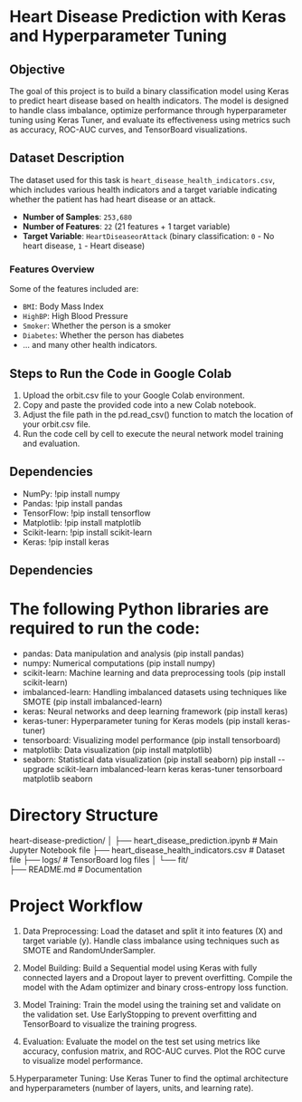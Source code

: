 # **Heart Disease Prediction with Keras and Hyperparameter Tuning**

## **Objective**
The goal of this project is to build a binary classification model using Keras to predict heart disease based on health indicators. The model is designed to handle class imbalance, optimize performance through hyperparameter tuning using Keras Tuner, and evaluate its effectiveness using metrics such as accuracy, ROC-AUC curves, and TensorBoard visualizations.

## **Dataset Description**
The dataset used for this task is `heart_disease_health_indicators.csv`, which includes various health indicators and a target variable indicating whether the patient has had heart disease or an attack.

- **Number of Samples**: `253,680`
- **Number of Features**: `22` (21 features + 1 target variable)
- **Target Variable**: `HeartDiseaseorAttack` (binary classification: `0` - No heart disease, `1` - Heart disease)

### **Features Overview**
Some of the features included are:
- `BMI`: Body Mass Index
- `HighBP`: High Blood Pressure
- `Smoker`: Whether the person is a smoker
- `Diabetes`: Whether the person has diabetes
- ... and many other health indicators.

## Steps to Run the Code in Google Colab
1. Upload the orbit.csv file to your Google Colab environment.
2. Copy and paste the provided code into a new Colab notebook.
3. Adjust the file path in the pd.read_csv() function to match the location of your orbit.csv file.
4. Run the code cell by cell to execute the neural network model training and evaluation.

## Dependencies
- NumPy: !pip install numpy
- Pandas: !pip install pandas
- TensorFlow: !pip install tensorflow
- Matplotlib: !pip install matplotlib
- Scikit-learn: !pip install scikit-learn
- Keras: !pip install keras

## Dependencies
# The following Python libraries are required to run the code:
  - pandas: Data manipulation and analysis (pip install pandas)
  - numpy: Numerical computations (pip install numpy)
  - scikit-learn: Machine learning and data preprocessing tools (pip install scikit-learn)
  - imbalanced-learn: Handling imbalanced datasets using techniques like SMOTE (pip install imbalanced-learn)
  - keras: Neural networks and deep learning framework (pip install keras)
  - keras-tuner: Hyperparameter tuning for Keras models (pip install keras-tuner)
  - tensorboard: Visualizing model performance (pip install tensorboard)
  - matplotlib: Data visualization (pip install matplotlib)
  - seaborn: Statistical data visualization (pip install seaborn)
pip install --upgrade scikit-learn imbalanced-learn keras keras-tuner tensorboard matplotlib seaborn

# Directory Structure
heart-disease-prediction/
│
├── heart_disease_prediction.ipynb  # Main Jupyter Notebook file
├── heart_disease_health_indicators.csv  # Dataset file
├── logs/  # TensorBoard log files
│   └── fit/  
├── README.md  # Documentation

# Project Workflow
1. Data Preprocessing:
  Load the dataset and split it into features (X) and target variable (y).
  Handle class imbalance using techniques such as SMOTE and RandomUnderSampler.

3. Model Building:
  Build a Sequential model using Keras with fully connected layers and a Dropout layer to prevent overfitting.
  Compile the model with the Adam optimizer and binary cross-entropy loss function.

3. Model Training:
  Train the model using the training set and validate on the validation set.
  Use EarlyStopping to prevent overfitting and TensorBoard to visualize the training progress.

4. Evaluation:
    Evaluate the model on the test set using metrics like accuracy, confusion matrix, and ROC-AUC curves.
  Plot the ROC curve to visualize model performance.

5.Hyperparameter Tuning:
  Use Keras Tuner to find the optimal architecture and hyperparameters (number of layers, units, and learning rate).

